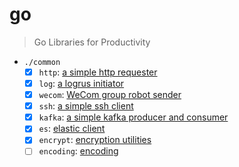 # go

> Go Libraries for Productivity

- `./common`
  - [x] `http`: [a simple http requester](./common/http/)
  - [x] `log`: [a logrus initiator](./common/log/)
  - [x] `wecom`: [WeCom group robot sender](./common/wecom/)
  - [x] `ssh`: [a simple ssh client](./common/ssh/)
  - [x] `kafka`: [a simple kafka producer and consumer](./common/kafka/)
  - [x] `es`: [elastic client](./common/es/)
  - [x] `encrypt`: [encryption utilities](./common/encrypt/README.md)
  - [ ] `encoding`: [encoding](.)
